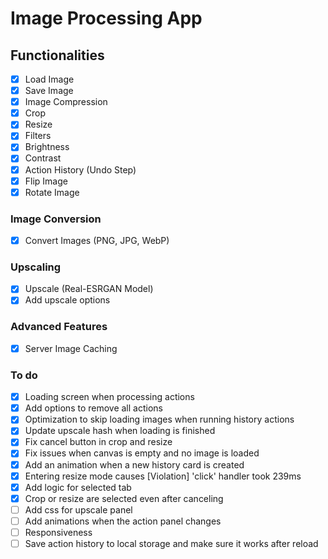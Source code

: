 # Image Processing App

## Functionalities

- [x] Load Image
- [X] Save Image
- [X] Image Compression
- [X] Crop
- [X] Resize
- [X] Filters
- [X] Brightness
- [X] Contrast
- [X] Action History (Undo Step)
- [X] Flip Image
- [X] Rotate Image

### Image Conversion

- [X] Convert Images (PNG, JPG, WebP)

### Upscaling

- [X] Upscale (Real-ESRGAN Model)
- [X] Add upscale options

### Advanced Features

- [X] Server Image Caching

### To do

- [X] Loading screen when processing actions
- [X] Add options to remove all actions
- [X] Optimization to skip loading images when running history actions
- [X] Update upscale hash when loading is finished
- [X] Fix cancel button in crop and resize
- [X] Fix issues when canvas is empty and no image is loaded
- [X] Add an animation when a new history card is created
- [X] Entering resize mode causes [Violation] 'click' handler took 239ms
- [X] Add logic for selected tab
- [X] Crop or resize are selected even after canceling
- [ ] Add css for upscale panel
- [ ] Add animations when the action panel changes
- [ ] Responsiveness
- [ ] Save action history to local storage and make sure it works after reload